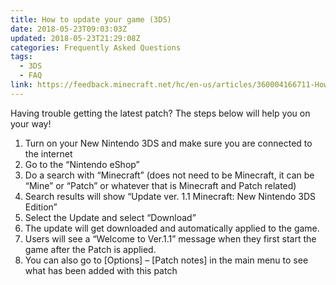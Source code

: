 ```yaml
---
title: How to update your game (3DS)
date: 2018-05-23T09:03:03Z
updated: 2018-05-23T21:29:08Z
categories: Frequently Asked Questions
tags:
  - 3DS
  - FAQ
link: https://feedback.minecraft.net/hc/en-us/articles/360004166711-How-to-update-your-game-3DS
---
```


Having trouble getting the latest patch? The steps below will help you on your way!

1.  Turn on your New Nintendo 3DS and make sure you are connected to the internet
2.  Go to the “Nintendo eShop”
3.  Do a search with “Minecraft” (does not need to be Minecraft, it can be “Mine” or “Patch” or whatever that is Minecraft and Patch related)
4.  Search results will show “Update ver. 1.1 Minecraft: New Nintendo 3DS Edition”
5.  Select the Update and select “Download”
6.  The update will get downloaded and automatically applied to the game.
7.  Users will see a “Welcome to Ver.1.1” message when they first start the game after the Patch is applied.
8.  You can also go to \[Options\] – \[Patch notes\] in the main menu to see what has been added with this patch

